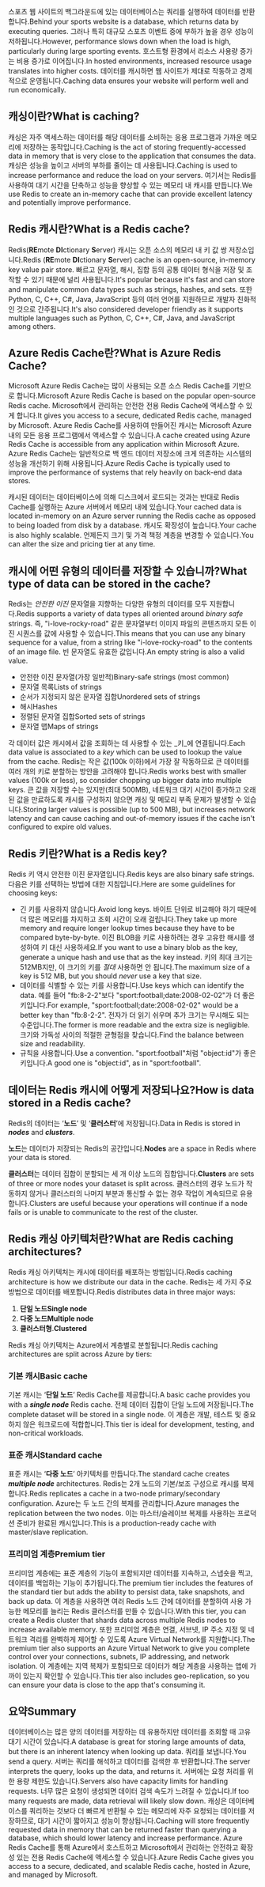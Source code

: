 <span data-ttu-id="fef5a-101">스포츠 웹 사이트의 백그라운드에 있는 데이터베이스는 쿼리를 실행하여 데이터를 반환합니다.</span><span class="sxs-lookup"><span data-stu-id="fef5a-101">Behind your sports website is a database, which returns data by executing queries.</span></span> <span data-ttu-id="fef5a-102">그러나 특히 대규모 스포츠 이벤트 중에 부하가 높을 경우 성능이 저하됩니다.</span><span class="sxs-lookup"><span data-stu-id="fef5a-102">However, performance slows down when the load is high, particularly during large sporting events.</span></span> <span data-ttu-id="fef5a-103">호스트형 환경에서 리소스 사용량 증가는 비용 증가로 이어집니다.</span><span class="sxs-lookup"><span data-stu-id="fef5a-103">In hosted environments, increased resource usage translates into higher costs.</span></span> <span data-ttu-id="fef5a-104">데이터를 캐시하면 웹 사이트가 제대로 작동하고 경제적으로 운영됩니다.</span><span class="sxs-lookup"><span data-stu-id="fef5a-104">Caching data ensures your website will perform well and run economically.</span></span>

## <a name="what-is-caching"></a><span data-ttu-id="fef5a-105">캐싱이란?</span><span class="sxs-lookup"><span data-stu-id="fef5a-105">What is caching?</span></span>

<span data-ttu-id="fef5a-106">캐싱은 자주 액세스하는 데이터를 해당 데이터를 소비하는 응용 프로그램과 가까운 메모리에 저장하는 동작입니다.</span><span class="sxs-lookup"><span data-stu-id="fef5a-106">Caching is the act of storing frequently-accessed data in memory that is very close to the application that consumes the data.</span></span> <span data-ttu-id="fef5a-107">캐싱은 성능을 높이고 서버의 부하를 줄이는 데 사용됩니다.</span><span class="sxs-lookup"><span data-stu-id="fef5a-107">Caching is used to increase performance and reduce the load on your servers.</span></span> <span data-ttu-id="fef5a-108">여기서는 Redis를 사용하여 대기 시간을 단축하고 성능을 향상할 수 있는 메모리 내 캐시를 만듭니다.</span><span class="sxs-lookup"><span data-stu-id="fef5a-108">We use Redis to create an in-memory cache that can provide excellent latency and potentially improve performance.</span></span>

## <a name="what-is-a-redis-cache"></a><span data-ttu-id="fef5a-109">Redis 캐시란?</span><span class="sxs-lookup"><span data-stu-id="fef5a-109">What is a Redis cache?</span></span>

<span data-ttu-id="fef5a-110">Redis(**RE**mote **DI**ctionary **S**erver) 캐시는 오픈 소스의 메모리 내 키 값 쌍 저장소입니다.</span><span class="sxs-lookup"><span data-stu-id="fef5a-110">Redis (**RE**mote **DI**ctionary **S**erver) cache is an open-source, in-memory key value pair store.</span></span> <span data-ttu-id="fef5a-111">빠르고 문자열, 해시, 집합 등의 공통 데이터 형식을 저장 및 조작할 수 있기 때문에 널리 사용됩니다.</span><span class="sxs-lookup"><span data-stu-id="fef5a-111">It's popular because it's fast and can store and manipulate common data types such as strings, hashes, and sets.</span></span> <span data-ttu-id="fef5a-112">또한 Python, C, C++, C#, Java, JavaScript 등의 여러 언어를 지원하므로 개발자 친화적인 것으로 간주됩니다.</span><span class="sxs-lookup"><span data-stu-id="fef5a-112">It's also considered developer friendly as it supports multiple languages such as Python, C, C++, C#, Java, and JavaScript among others.</span></span>

## <a name="what-is-azure-redis-cache"></a><span data-ttu-id="fef5a-113">Azure Redis Cache란?</span><span class="sxs-lookup"><span data-stu-id="fef5a-113">What is Azure Redis Cache?</span></span>

<span data-ttu-id="fef5a-114">Microsoft Azure Redis Cache는 많이 사용되는 오픈 소스 Redis Cache를 기반으로 합니다.</span><span class="sxs-lookup"><span data-stu-id="fef5a-114">Microsoft Azure Redis Cache is based on the popular open-source Redis cache.</span></span> <span data-ttu-id="fef5a-115">Microsoft에서 관리하는 안전한 전용 Redis Cache에 액세스할 수 있게 합니다.</span><span class="sxs-lookup"><span data-stu-id="fef5a-115">It gives you access to a secure, dedicated Redis cache, managed by Microsoft.</span></span> <span data-ttu-id="fef5a-116">Azure Redis Cache를 사용하여 만들어진 캐시는 Microsoft Azure 내의 모든 응용 프로그램에서 액세스할 수 있습니다.</span><span class="sxs-lookup"><span data-stu-id="fef5a-116">A cache created using Azure Redis Cache is accessible from any application within Microsoft Azure.</span></span> <span data-ttu-id="fef5a-117">Azure Redis Cache는 일반적으로 백 엔드 데이터 저장소에 크게 의존하는 시스템의 성능을 개선하기 위해 사용됩니다.</span><span class="sxs-lookup"><span data-stu-id="fef5a-117">Azure Redis Cache is typically used to improve the performance of systems that rely heavily on back-end data stores.</span></span>

<span data-ttu-id="fef5a-118">캐시된 데이터는 데이터베이스에 의해 디스크에서 로드되는 것과는 반대로 Redis Cache를 실행하는 Azure 서버에서 메모리 내에 있습니다.</span><span class="sxs-lookup"><span data-stu-id="fef5a-118">Your cached data is located in-memory on an Azure server running the Redis cache as opposed to being loaded from disk by a database.</span></span> <span data-ttu-id="fef5a-119">캐시도 확장성이 높습니다.</span><span class="sxs-lookup"><span data-stu-id="fef5a-119">Your cache is also highly scalable.</span></span> <span data-ttu-id="fef5a-120">언제든지 크기 및 가격 책정 계층을 변경할 수 있습니다.</span><span class="sxs-lookup"><span data-stu-id="fef5a-120">You can alter the size and pricing tier at any time.</span></span>

## <a name="what-type-of-data-can-be-stored-in-the-cache"></a><span data-ttu-id="fef5a-121">캐시에 어떤 유형의 데이터를 저장할 수 있습니까?</span><span class="sxs-lookup"><span data-stu-id="fef5a-121">What type of data can be stored in the cache?</span></span>

<span data-ttu-id="fef5a-122">Redis는 _안전한 이진_ 문자열을 지향하는 다양한 유형의 데이터를 모두 지원합니다.</span><span class="sxs-lookup"><span data-stu-id="fef5a-122">Redis supports a variety of data types all oriented around _binary safe_ strings.</span></span> <span data-ttu-id="fef5a-123">즉, "i-love-rocky-road" 같은 문자열부터 이미지 파일의 콘텐츠까지 모든 이진 시퀀스를 값에 사용할 수 있습니다.</span><span class="sxs-lookup"><span data-stu-id="fef5a-123">This means that you can use any binary sequence for a value, from a string like "i-love-rocky-road" to the contents of an image file.</span></span> <span data-ttu-id="fef5a-124">빈 문자열도 유효한 값입니다.</span><span class="sxs-lookup"><span data-stu-id="fef5a-124">An empty string is also a valid value.</span></span>

- <span data-ttu-id="fef5a-125">안전한 이진 문자열(가장 일반적)</span><span class="sxs-lookup"><span data-stu-id="fef5a-125">Binary-safe strings (most common)</span></span>
- <span data-ttu-id="fef5a-126">문자열 목록</span><span class="sxs-lookup"><span data-stu-id="fef5a-126">Lists of strings</span></span>
- <span data-ttu-id="fef5a-127">순서가 지정되지 않은 문자열 집합</span><span class="sxs-lookup"><span data-stu-id="fef5a-127">Unordered sets of strings</span></span>
- <span data-ttu-id="fef5a-128">해시</span><span class="sxs-lookup"><span data-stu-id="fef5a-128">Hashes</span></span>
- <span data-ttu-id="fef5a-129">정렬된 문자열 집합</span><span class="sxs-lookup"><span data-stu-id="fef5a-129">Sorted sets of strings</span></span>
- <span data-ttu-id="fef5a-130">문자열 맵</span><span class="sxs-lookup"><span data-stu-id="fef5a-130">Maps of strings</span></span>

<span data-ttu-id="fef5a-131">각 데이터 값은 캐시에서 값을 조회하는 데 사용할 수 있는 _키_에 연결됩니다.</span><span class="sxs-lookup"><span data-stu-id="fef5a-131">Each data value is associated to a _key_ which can be used to lookup the value from the cache.</span></span> <span data-ttu-id="fef5a-132">Redis는 작은 값(100k 이하)에서 가장 잘 작동하므로 큰 데이터를 여러 개의 키로 분할하는 방안을 고려해야 합니다.</span><span class="sxs-lookup"><span data-stu-id="fef5a-132">Redis works best with smaller values (100k or less), so consider chopping up bigger data into multiple keys.</span></span> <span data-ttu-id="fef5a-133">큰 값을 저장할 수는 있지만(최대 500MB), 네트워크 대기 시간이 증가하고 오래된 값을 만료하도록 캐시를 구성하지 않으면 캐싱 및 메모리 부족 문제가 발생할 수 있습니다.</span><span class="sxs-lookup"><span data-stu-id="fef5a-133">Storing larger values is possible (up to 500 MB), but increases network latency and can cause caching and out-of-memory issues if the cache isn't configured to expire old values.</span></span>

## <a name="what-is-a-redis-key"></a><span data-ttu-id="fef5a-134">Redis 키란?</span><span class="sxs-lookup"><span data-stu-id="fef5a-134">What is a Redis key?</span></span>
<span data-ttu-id="fef5a-135">Redis 키 역시 안전한 이진 문자열입니다.</span><span class="sxs-lookup"><span data-stu-id="fef5a-135">Redis keys are also binary safe strings.</span></span> <span data-ttu-id="fef5a-136">다음은 키를 선택하는 방법에 대한 지침입니다.</span><span class="sxs-lookup"><span data-stu-id="fef5a-136">Here are some guidelines for choosing keys:</span></span>

- <span data-ttu-id="fef5a-137">긴 키를 사용하지 않습니다.</span><span class="sxs-lookup"><span data-stu-id="fef5a-137">Avoid long keys.</span></span> <span data-ttu-id="fef5a-138">바이트 단위로 비교해야 하기 때문에 더 많은 메모리를 차지하고 조회 시간이 오래 걸립니다.</span><span class="sxs-lookup"><span data-stu-id="fef5a-138">They take up more memory and require longer lookup times because they have to be compared byte-by-byte.</span></span> <span data-ttu-id="fef5a-139">이진 BLOB을 키로 사용하려는 경우 고유한 해시를 생성하여 키 대신 사용하세요.</span><span class="sxs-lookup"><span data-stu-id="fef5a-139">If you want to use a binary blob as the key, generate a unique hash and use that as the key instead.</span></span> <span data-ttu-id="fef5a-140">키의 최대 크기는 512MB지만, 이 크기의 키를 _절대_ 사용하면 안 됩니다.</span><span class="sxs-lookup"><span data-stu-id="fef5a-140">The maximum size of a key is 512 MB, but you should _never_ use a key that size.</span></span>
- <span data-ttu-id="fef5a-141">데이터를 식별할 수 있는 키를 사용합니다.</span><span class="sxs-lookup"><span data-stu-id="fef5a-141">Use keys which can identify the data.</span></span> <span data-ttu-id="fef5a-142">예를 들어 "fb:8-2-2"보다 "sport:football;date:2008-02-02"가 더 좋은 키입니다.</span><span class="sxs-lookup"><span data-stu-id="fef5a-142">For example, "sport:football;date:2008-02-02" would be a better key than "fb:8-2-2".</span></span> <span data-ttu-id="fef5a-143">전자가 더 읽기 쉬우며 추가 크기는 무시해도 되는 수준입니다.</span><span class="sxs-lookup"><span data-stu-id="fef5a-143">The former is more readable and the extra size is negligible.</span></span> <span data-ttu-id="fef5a-144">크기와 가독성 사이의 적절한 균형점을 찾습니다.</span><span class="sxs-lookup"><span data-stu-id="fef5a-144">Find the balance between size and readability.</span></span>
- <span data-ttu-id="fef5a-145">규칙을 사용합니다.</span><span class="sxs-lookup"><span data-stu-id="fef5a-145">Use a convention.</span></span> <span data-ttu-id="fef5a-146">"sport:football"처럼 "object:id"가 좋은 키입니다.</span><span class="sxs-lookup"><span data-stu-id="fef5a-146">A good one is "object:id", as in "sport:football".</span></span> 

## <a name="how-is-data-stored-in-a-redis-cache"></a><span data-ttu-id="fef5a-147">데이터는 Redis 캐시에 어떻게 저장되나요?</span><span class="sxs-lookup"><span data-stu-id="fef5a-147">How is data stored in a Redis cache?</span></span>

<span data-ttu-id="fef5a-148">Redis의 데이터는 ‘**노드**’ 및 ‘**클러스터**’에 저장됩니다.</span><span class="sxs-lookup"><span data-stu-id="fef5a-148">Data in Redis is stored in _**nodes**_ and _**clusters**_.</span></span>

<span data-ttu-id="fef5a-149">**노드**는 데이터가 저장되는 Redis의 공간입니다.</span><span class="sxs-lookup"><span data-stu-id="fef5a-149">**Nodes** are a space in Redis where your data is stored.</span></span>

<span data-ttu-id="fef5a-150">**클러스터**는 데이터 집합이 분할되는 세 개 이상 노드의 집합입니다.</span><span class="sxs-lookup"><span data-stu-id="fef5a-150">**Clusters** are sets of three or more nodes your dataset is split across.</span></span> <span data-ttu-id="fef5a-151">클러스터의 경우 노드가 작동하지 않거나 클러스터의 나머지 부분과 통신할 수 없는 경우 작업이 계속되므로 유용합니다.</span><span class="sxs-lookup"><span data-stu-id="fef5a-151">Clusters are useful because your operations will continue if a node fails or is unable to communicate to the rest of the cluster.</span></span>

## <a name="what-are-redis-caching-architectures"></a><span data-ttu-id="fef5a-152">Redis 캐싱 아키텍처란?</span><span class="sxs-lookup"><span data-stu-id="fef5a-152">What are Redis caching architectures?</span></span>

<span data-ttu-id="fef5a-153">Redis 캐싱 아키텍처는 캐시에 데이터를 배포하는 방법입니다.</span><span class="sxs-lookup"><span data-stu-id="fef5a-153">Redis caching architecture is how we distribute our data in the cache.</span></span> <span data-ttu-id="fef5a-154">Redis는 세 가지 주요 방법으로 데이터를 배포합니다.</span><span class="sxs-lookup"><span data-stu-id="fef5a-154">Redis distributes data in three major ways:</span></span>

1. <span data-ttu-id="fef5a-155">**단일 노드**</span><span class="sxs-lookup"><span data-stu-id="fef5a-155">**Single node**</span></span>
1. <span data-ttu-id="fef5a-156">**다중 노드**</span><span class="sxs-lookup"><span data-stu-id="fef5a-156">**Multiple node**</span></span>
1. <span data-ttu-id="fef5a-157">**클러스터형**.</span><span class="sxs-lookup"><span data-stu-id="fef5a-157">**Clustered**</span></span>

<span data-ttu-id="fef5a-158">Redis 캐싱 아키텍처는 Azure에서 계층별로 분할됩니다.</span><span class="sxs-lookup"><span data-stu-id="fef5a-158">Redis caching architectures are split across Azure by tiers:</span></span>

### <a name="basic-cache"></a><span data-ttu-id="fef5a-159">기본 캐시</span><span class="sxs-lookup"><span data-stu-id="fef5a-159">Basic cache</span></span>

<span data-ttu-id="fef5a-160">기본 캐시는 ‘**단일 노드**’ Redis Cache를 제공합니다.</span><span class="sxs-lookup"><span data-stu-id="fef5a-160">A basic cache provides you with a _**single node**_ Redis cache.</span></span> <span data-ttu-id="fef5a-161">전체 데이터 집합이 단일 노드에 저장됩니다.</span><span class="sxs-lookup"><span data-stu-id="fef5a-161">The complete dataset will be stored in a single node.</span></span> <span data-ttu-id="fef5a-162">이 계층은 개발, 테스트 및 중요하지 않은 워크로드에 적합합니다.</span><span class="sxs-lookup"><span data-stu-id="fef5a-162">This tier is ideal for development, testing, and non-critical workloads.</span></span>

### <a name="standard-cache"></a><span data-ttu-id="fef5a-163">표준 캐시</span><span class="sxs-lookup"><span data-stu-id="fef5a-163">Standard cache</span></span>

<span data-ttu-id="fef5a-164">표준 캐시는 ‘**다중 노드**’ 아키텍처를 만듭니다.</span><span class="sxs-lookup"><span data-stu-id="fef5a-164">The standard cache creates _**multiple node**_ architectures.</span></span> <span data-ttu-id="fef5a-165">Redis는 2개 노드의 기본/보조 구성으로 캐시를 복제합니다.</span><span class="sxs-lookup"><span data-stu-id="fef5a-165">Redis replicates a cache in a two-node primary/secondary configuration.</span></span> <span data-ttu-id="fef5a-166">Azure는 두 노드 간의 복제를 관리합니다.</span><span class="sxs-lookup"><span data-stu-id="fef5a-166">Azure manages the replication between the two nodes.</span></span> <span data-ttu-id="fef5a-167">이는 마스터/슬레이브 복제를 사용하는 프로덕션 준비가 완료된 캐시입니다.</span><span class="sxs-lookup"><span data-stu-id="fef5a-167">This is a production-ready cache with master/slave replication.</span></span>

### <a name="premium-tier"></a><span data-ttu-id="fef5a-168">프리미엄 계층</span><span class="sxs-lookup"><span data-stu-id="fef5a-168">Premium tier</span></span>

<span data-ttu-id="fef5a-169">프리미엄 계층에는 표준 계층의 기능이 포함되지만 데이터를 지속하고, 스냅숏을 찍고, 데이터를 백업하는 기능이 추가됩니다.</span><span class="sxs-lookup"><span data-stu-id="fef5a-169">The premium tier includes the features of the standard tier but adds the ability to persist data, take snapshots, and back up data.</span></span> <span data-ttu-id="fef5a-170">이 계층을 사용하면 여러 Redis 노드 간에 데이터를 분할하여 사용 가능한 메모리를 늘리는 Redis 클러스터를 만들 수 있습니다.</span><span class="sxs-lookup"><span data-stu-id="fef5a-170">With this tier, you can create a Redis cluster that shards data across multiple Redis nodes to increase available memory.</span></span> <span data-ttu-id="fef5a-171">또한 프리미엄 계층은 연결, 서브넷, IP 주소 지정 및 네트워크 격리를 완벽하게 제어할 수 있도록 Azure Virtual Network를 지원합니다.</span><span class="sxs-lookup"><span data-stu-id="fef5a-171">The premium tier also supports an Azure Virtual Network to give you complete control over your connections, subnets, IP addressing, and network isolation.</span></span> <span data-ttu-id="fef5a-172">이 계층에는 지역 복제가 포함되므로 데이터가 해당 계층을 사용하는 앱에 가까이 있는지 확인할 수 있습니다.</span><span class="sxs-lookup"><span data-stu-id="fef5a-172">This tier also includes geo-replication, so you can ensure your data is close to the app that's consuming it.</span></span>

## <a name="summary"></a><span data-ttu-id="fef5a-173">요약</span><span class="sxs-lookup"><span data-stu-id="fef5a-173">Summary</span></span>

<span data-ttu-id="fef5a-174">데이터베이스는 많은 양의 데이터를 저장하는 데 유용하지만 데이터를 조회할 때 고유 대기 시간이 있습니다.</span><span class="sxs-lookup"><span data-stu-id="fef5a-174">A database is great for storing large amounts of data, but there is an inherent latency when looking up data.</span></span> <span data-ttu-id="fef5a-175">쿼리를 보냅니다.</span><span class="sxs-lookup"><span data-stu-id="fef5a-175">You send a query.</span></span> <span data-ttu-id="fef5a-176">서버는 쿼리를 해석하고 데이터를 검색한 후 반환합니다.</span><span class="sxs-lookup"><span data-stu-id="fef5a-176">The server interprets the query, looks up the data, and returns it.</span></span> <span data-ttu-id="fef5a-177">서버에는 요청 처리를 위한 용량 제한도 있습니다.</span><span class="sxs-lookup"><span data-stu-id="fef5a-177">Servers also have capacity limits for handling requests.</span></span> <span data-ttu-id="fef5a-178">너무 많은 요청이 생성되면 데이터 검색 속도가 느려질 수 있습니다.</span><span class="sxs-lookup"><span data-stu-id="fef5a-178">If too many requests are made, data retrieval will likely slow down.</span></span> <span data-ttu-id="fef5a-179">캐싱은 데이터베이스를 쿼리하는 것보다 더 빠르게 반환될 수 있는 메모리에 자주 요청되는 데이터를 저장하므로, 대기 시간이 짧아지고 성능이 향상됩니다.</span><span class="sxs-lookup"><span data-stu-id="fef5a-179">Caching will store frequently requested data in memory that can be returned faster than querying a database, which should lower latency and increase performance.</span></span> <span data-ttu-id="fef5a-180">Azure Redis Cache를 통해 Azure에서 호스트하고 Microsoft에서 관리하는 안전하고 확장성 있는 전용 Redis Cache에 액세스할 수 있습니다.</span><span class="sxs-lookup"><span data-stu-id="fef5a-180">Azure Redis Cache gives you access to a secure, dedicated, and scalable Redis cache, hosted in Azure, and managed by Microsoft.</span></span>
